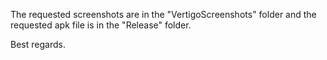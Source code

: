 The requested screenshots are in the "VertigoScreenshots" folder and the requested apk file is in the "Release" folder.

Best regards.
